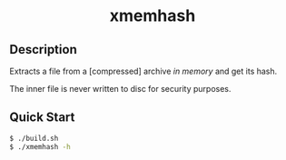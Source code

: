 <h1 align="center">xmemhash</h1>

## Description

Extracts a file from a [compressed] archive *in memory* and get its hash.

The inner file is never written to disc for security purposes.

## Quick Start

```bash
$ ./build.sh
$ ./xmemhash -h
```
